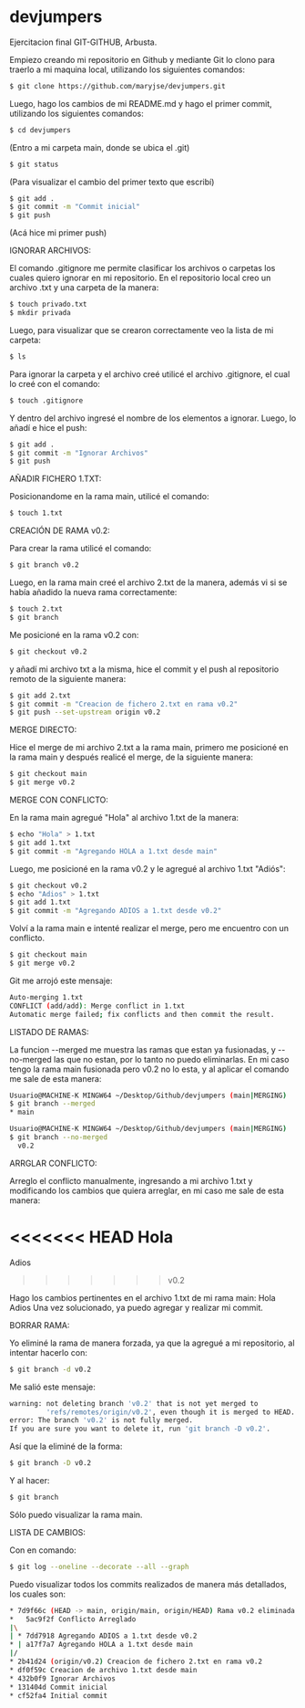 # devjumpers
Ejercitacion final GIT-GITHUB, Arbusta.

Empiezo creando mi repositorio en Github y mediante Git lo clono para traerlo a mi maquina local, utilizando los siguientes comandos:
```bash
$ git clone https://github.com/maryjse/devjumpers.git
```
Luego, hago los cambios de mi README.md y hago el primer commit, utilizando los siguientes comandos:
```bash
$ cd devjumpers 
```
(Entro a mi carpeta main, donde se ubica el .git)
```bash
$ git status
```
(Para visualizar el cambio del primer texto que escribí)
```bash
$ git add .
$ git commit -m "Commit inicial"
$ git push 
```
(Acá hice mi primer push)

IGNORAR ARCHIVOS:

El comando .gitignore me permite clasificar los archivos o carpetas los cuales quiero ignorar en mi repositorio.
En el repositorio local creo un archivo .txt y una carpeta de la manera:
```bash
$ touch privado.txt
$ mkdir privada
```
Luego, para visualizar que se crearon correctamente veo la lista de mi carpeta:
```bash
$ ls
```
Para ignorar la carpeta y el archivo creé utilicé el archivo .gitignore, el cual lo creé con el comando:
```bash
$ touch .gitignore
```
Y dentro del archivo ingresé el nombre de los elementos a ignorar.
Luego, lo añadí e hice el push:
```bash
$ git add .
$ git commit -m "Ignorar Archivos"
$ git push
```

AÑADIR FICHERO 1.TXT:

Posicionandome en la rama main, utilicé el comando:
```bash
$ touch 1.txt
```

CREACIÓN DE RAMA v0.2:

Para crear la rama utilicé el comando:
```bash
$ git branch v0.2
```
Luego, en la rama main creé el archivo 2.txt de la manera, además vi si se había añadido la nueva rama correctamente:
```bash
$ touch 2.txt
$ git branch
```
Me posicioné en la rama v0.2 con:
```bash
$ git checkout v0.2
```
y añadí mi archivo txt a la misma, hice el commit y el push al repositorio remoto de la siguiente manera:
```bash
$ git add 2.txt
$ git commit -m "Creacion de fichero 2.txt en rama v0.2"
$ git push --set-upstream origin v0.2
```

MERGE DIRECTO:

Hice el merge de mi archivo 2.txt a la rama main, primero me posicioné en la rama main y después realicé el merge, de la siguiente manera:
```bash
$ git checkout main
$ git merge v0.2
```

MERGE CON CONFLICTO:

En la rama main agregué "Hola" al archivo 1.txt de la manera:
```bash
$ echo "Hola" > 1.txt
$ git add 1.txt
$ git commit -m "Agregando HOLA a 1.txt desde main"
```
Luego, me posicioné en la rama v0.2 y le agregué al archivo 1.txt "Adiós":
```bash
$ git checkout v0.2
$ echo "Adios" > 1.txt
$ git add 1.txt
$ git commit -m "Agregando ADIOS a 1.txt desde v0.2"
```
Volví a la rama main e intenté realizar el merge, pero me encuentro con un conflicto.
```bash
$ git checkout main
$ git merge v0.2
```
Git me arrojó este mensaje:
```bash
Auto-merging 1.txt
CONFLICT (add/add): Merge conflict in 1.txt
Automatic merge failed; fix conflicts and then commit the result.
```

LISTADO DE RAMAS:

La funcion --merged me muestra las ramas que estan ya fusionadas, y --no-merged las que no estan, por lo tanto no puedo eliminarlas. En mi caso tengo la rama main fusionada pero v0.2 no lo esta, y al aplicar el comando me sale de esta manera:
```bash
Usuario@MACHINE-K MINGW64 ~/Desktop/Github/devjumpers (main|MERGING)
$ git branch --merged
* main
```
```bash
Usuario@MACHINE-K MINGW64 ~/Desktop/Github/devjumpers (main|MERGING)
$ git branch --no-merged
  v0.2
```
ARRGLAR CONFLICTO:

Arreglo el conflicto manualmente, ingresando a mi archivo 1.txt y modificando los cambios que quiera arreglar, en mi caso me sale de esta manera:

<<<<<<< HEAD
Hola
=======
Adios
>>>>>>> v0.2

Hago los cambios pertinentes en el archivo 1.txt de mi rama main:
Hola
Adios
Una vez solucionado, ya puedo agregar y realizar mi commit.

BORRAR RAMA:

Yo eliminé la rama de manera forzada, ya que la agregué a mi repositorio, al intentar hacerlo con:
```bash
$ git branch -d v0.2
```
Me salió este mensaje:
```bash
warning: not deleting branch 'v0.2' that is not yet merged to
         'refs/remotes/origin/v0.2', even though it is merged to HEAD.
error: The branch 'v0.2' is not fully merged.
If you are sure you want to delete it, run 'git branch -D v0.2'.
```
Así que la eliminé de la forma:
```bash
$ git branch -D v0.2
```
Y al hacer:
```bash
$ git branch
```
Sólo puedo visualizar la rama main.

LISTA DE CAMBIOS:

Con en comando:
```bash
$ git log --oneline --decorate --all --graph
```
Puedo visualizar todos los commits realizados de manera más detallados, los cuales son:
```bash
* 7d9f66c (HEAD -> main, origin/main, origin/HEAD) Rama v0.2 eliminada
*   5ac9f2f Conflicto Arreglado
|\
| * 7dd7918 Agregando ADIOS a 1.txt desde v0.2
* | a17f7a7 Agregando HOLA a 1.txt desde main
|/
* 2b41d24 (origin/v0.2) Creacion de fichero 2.txt en rama v0.2
* df0f59c Creacion de archivo 1.txt desde main
* 432b0f9 Ignorar Archivos
* 131404d Commit inicial
* cf52fa4 Initial commit
```